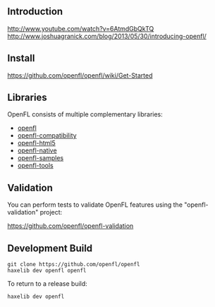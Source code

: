 Introduction
------------

http://www.youtube.com/watch?v=6AtmdGbQkTQ
http://www.joshuagranick.com/blog/2013/05/30/introducing-openfl/


Install
-------

https://github.com/openfl/openfl/wiki/Get-Started


Libraries
------------

OpenFL consists of multiple complementary libraries:

 * [openfl](https://github.com/openfl/openfl)
 * [openfl-compatibility](https://github.com/openfl/openfl-compatibility)
 * [openfl-html5](https://github.com/openfl/openfl-html5)
 * [openfl-native](https://github.com/openfl/openfl-native)
 * [openfl-samples](https://github.com/openfl/openfl-samples)
 * [openfl-tools](https://github.com/openfl/openfl-tools)


Validation
----------

You can perform tests to validate OpenFL features using the "openfl-validation" project:

https://github.com/openfl/openfl-validation


Development Build
-----------------

    git clone https://github.com/openfl/openfl
    haxelib dev openfl openfl

To return to a release build:

    haxelib dev openfl
